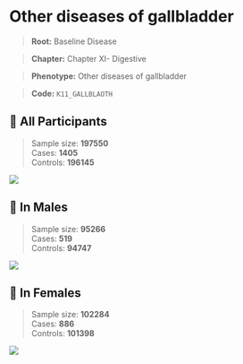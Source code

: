 # Other diseases of gallbladder

> **Root:** Baseline Disease  

> **Chapter:** Chapter XI- Digestive  

> **Phenotype:** Other diseases of gallbladder  

> **Code:** `K11_GALLBLAOTH`

## 🧪 All Participants  
> Sample size: **197550**  
> Cases: **1405**  
> Controls: **196145**
<img src="/Disease/Figures/ALL/Incidence/K11_GALLBLAOTH.png"/>
<CsvTable src="/Disease/Data/ALL/Incidence/COX_K11_GALLBLAOTH.csv" label="🔍 View full results" />

## 👨 In Males  
> Sample size: **95266**  
> Cases: **519**  
> Controls: **94747**
<img src="/Disease/Figures/Male/Incidence/K11_GALLBLAOTH.png"/>
<CsvTable src="/Disease/Data/Male/Incidence/COX_K11_GALLBLAOTH.csv" label="🔍 View full results" />

## 👩 In Females  
> Sample size: **102284**  
> Cases: **886**  
> Controls: **101398**
<img src="/Disease/Figures/Female/Incidence/K11_GALLBLAOTH.png"/>
<CsvTable src="/Disease/Data/Female/Incidence/COX_K11_GALLBLAOTH.csv" label="🔍 View full results" />
